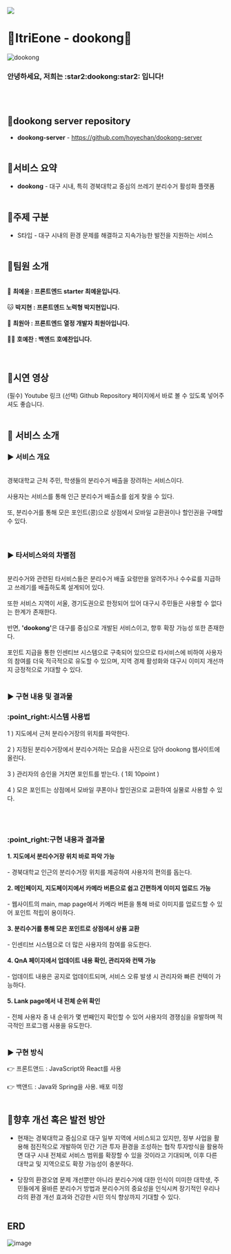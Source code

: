 <img src="https://capsule-render.vercel.app/api?type=waving&height=250&color=gradient&text=dookong&desc=%EC%93%B0%EB%A0%88%EA%B8%B0%20%EB%B6%84%EB%A6%AC%EC%88%98%EA%B1%B0%20%ED%99%9C%EC%84%B1%ED%99%94%20%ED%94%8C%EB%9E%AB%ED%8F%BC&descAlign=50&descAlignY=30">




# 🫛ItriEone - dookong🫛
![dookong](https://github.com/user-attachments/assets/7641dfab-6b4a-4434-a561-7e4217502f3a)
<h3>안녕하세요, 저희는 :star2:dookong:star2: 입니다!</h3>
<br></br>

## :round_pushpin:dookong server repository
- <b>dookong-server</b> - https://github.com/hoyechan/dookong-server
<br></br>

## :round_pushpin:서비스 요약
- <b>dookong</b> - 대구 시내, 특히 경북대학교 중심의 쓰레기 분리수거 활성화 플랫폼
<br></br>
## :round_pushpin:주제 구분
-	S타입 - 대구 시내의 환경 문제를 해결하고 지속가능한 발전을 지원하는 서비스
  <br></br>
## :round_pushpin:팀원 소개
<br>:rabbit: <b>최예윤 : 프론트엔드 starter 최예윤입니다.</b></br>
<br>:cat: <b>박지현 : 프론트엔드 노력형 박지현입니다.</b></br>
<br>:hamster: <b>최원아 : 프론트엔드 열정 개발자 최원아입니다.</b></br>
<br>:polar_bear: <b> 호예찬 : 백엔드 호예찬입니다.</b></br>
<br></br>
## :round_pushpin:시연 영상
(필수) Youtube 링크
(선택) Github Repository 페이지에서 바로 볼 수 있도록 넣어주셔도 좋습니다.
<br></br>
## :round_pushpin: 서비스 소개
### :arrow_forward: 서비스 개요
<br>경북대학교 근처 주민, 학생들의 분리수거 배출을 장려하는 서비스이다.</br>
<br>사용자는 서비스를 통해 인근 분리수거 배출소를 쉽게 찾을 수 있다.</br>
<br>또, 분리수거를 통해 모은 포인트(콩)으로 상점에서 모바일 교환권이나 할인권을 구매할 수 있다.</br>
<br></br>
### :arrow_forward: 타서비스와의 차별점
<br>분리수거와 관련된 타서비스들은 분리수거 배출 요령만을 알려주거나 수수료를 지급하고 쓰레기를 배출하도록 설계되어 있다.</br>
<br>또한 서비스 지역이 서울, 경기도권으로 한정되어 있어 대구시 주민들은 사용할 수 없다는 한계가 존재한다.</br>
<br>반면, <b>'dookong'</b>은 대구를 중심으로 개발된 서비스이고, 향후 확장 가능성 또한 존재한다.</br>
<br>포인트 지급을 통한 인센티브 시스템으로 구축되어 있으므로 타서비스에 비하여 사용자의 참여를 더욱 적극적으로 유도할 수 있으며, 지역 경제 활성화와 대구시 이미지 개선까지 긍정적으로 기대할 수 있다.
<br></br>
### :arrow_forward: 구현 내용 및 결과물
  <h3>:point_right:시스템 사용법</h3>
     1 ) 지도에서 근처 분리수거장의 위치를 파악한다.<br></br>
     2 ) 지정된 분리수거장에서 분리수거하는 모습을 사진으로 담아 dookong 웹사이트에 올린다.<br></br>
     3 ) 관리자의 승인을 거치면 포인트를 받는다. ( 1회 10point )<br></br>
     4 ) 모은 포인트는 상점에서 모바일 쿠폰이나 할인권으로 교환하여 실물로 사용할 수 있다.<br></br>
     <br></br>
  <h3>:point_right:구현 내용과 결과물</h3>
  <b>1. 지도에서 분리수거장 위치 바로 파악 가능</b><br></br>
    - 경북대학교 인근의 분리수거장 위치를 제공하여 사용자의 편의를 돕는다.<br></br>
  <b>2. 메인페이지, 지도페이지에서 카메라 버튼으로 쉽고 간편하게 이미지 업로드 가능</b><br></br>
    - 웹사이트의 main, map page에서 카메라 버튼을 통해 바로 이미지를 업로드할 수 있어 포인트 적립이 용이하다.<br></br>
  <b>3. 분리수거를 통해 모은 포인트로 상점에서 상품 교환</b><br></br>
    - 인센티브 시스템으로 더 많은 사용자의 참여를 유도한다.<br></br>
  <b>4. QnA 페이지에서 업데이트 내용 확인, 관리자와 컨택 가능</b><br></br>
    - 업데이트 내용은 공지로 업데이트되며, 서비스 오류 발생 시 관리자와 빠른 컨텍이 가능하다.
  <br></br>
   <b>5. Lank page에서 내 전체 순위 확인</b><br></br>
    - 전체 사용자 중 내 순위가 몇 번째인지 확인할 수 있어 사용자의 경쟁심을 유발하며 적극적인 프로그램 사용을 유도한다.
  <br></br>

### :arrow_forward: 구현 방식
:point_right: 프론트앤드 : JavaScript와 React를 사용
<br></br>
:point_right: 백앤드 : Java와 Spring을 사용. 배포 미정
<br></br>
## :round_pushpin:향후 개선 혹은 발전 방안
- 현재는 경북대학교 중심으로 대구 일부 지역에 서비스되고 있지만, 정부 사업을 활용해 점진적으로 개발하여 민간 기관 투자 환경을 조성하는 협작 투자방식을 활용하면 대구 시내 전체로 서비스 범위를 확장할 수 있을 것이라고 기대되며, 이후 다른 대학교 및 지역으로도 확장 가능성이 충분하다.
<br></br>
- 당장의 환경오염 문제 개선뿐만 아니라 분리수거에 대한 인식이 미미한 대학생, 주민들에게 올바른 분리수거 방법과 분리수거의 중요성을 인식시켜 장기적인 우리나라의 환경 개선 효과와 건강한 시민 의식 향상까지 기대할 수 있다.
<br></br>

## ERD
![image](https://github.com/user-attachments/assets/de593a55-a4c7-459f-80af-d68a92b0779c)
<br></br>







